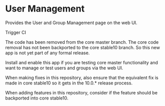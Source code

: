 # User Management

Provides the User and Group Management page on the web UI.

Trigger CI

The code has been removed from the core master branch.
The core code removal has not been backported to the core stable10 branch.
So this new app is not yet part of any formal release.

Install and enable this app if you are testing core master functionality and want to manage or test users and groups via the web UI.

When making fixes in this repository, also ensure that the equivalent fix is made in core stable10 so it gets in the 10.0.* release process.

When adding features in this repository, consider if the feature should be backported into core stable10.
